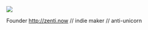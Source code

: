<img src="https://pbs.twimg.com/profile_banners/14987953/1737005466/1500x500">

Founder http://zenti.now // indie maker // anti-unicorn
